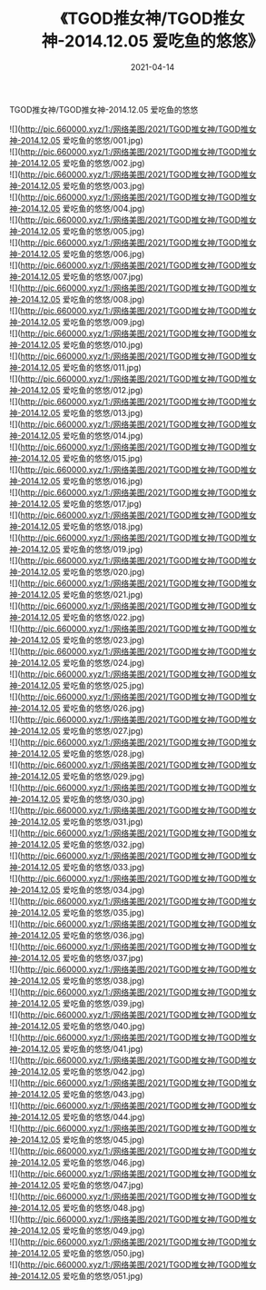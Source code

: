 ﻿---
layout: post
title:  《TGOD推女神/TGOD推女神-2014.12.05 爱吃鱼的悠悠》
date:   2021-04-14
img: http://pic.660000.xyz/1:/网络美图/2021/TGOD推女神/TGOD推女神-2014.12.05 爱吃鱼的悠悠/000.jpg
categories: [美女, 清纯, 唯美]
---

TGOD推女神/TGOD推女神-2014.12.05 爱吃鱼的悠悠

 ![](http://pic.660000.xyz/1:/网络美图/2021/TGOD推女神/TGOD推女神-2014.12.05 爱吃鱼的悠悠/001.jpg) <br>![](http://pic.660000.xyz/1:/网络美图/2021/TGOD推女神/TGOD推女神-2014.12.05 爱吃鱼的悠悠/002.jpg) <br>![](http://pic.660000.xyz/1:/网络美图/2021/TGOD推女神/TGOD推女神-2014.12.05 爱吃鱼的悠悠/003.jpg) <br>![](http://pic.660000.xyz/1:/网络美图/2021/TGOD推女神/TGOD推女神-2014.12.05 爱吃鱼的悠悠/004.jpg) <br>![](http://pic.660000.xyz/1:/网络美图/2021/TGOD推女神/TGOD推女神-2014.12.05 爱吃鱼的悠悠/005.jpg) <br>![](http://pic.660000.xyz/1:/网络美图/2021/TGOD推女神/TGOD推女神-2014.12.05 爱吃鱼的悠悠/006.jpg) <br>![](http://pic.660000.xyz/1:/网络美图/2021/TGOD推女神/TGOD推女神-2014.12.05 爱吃鱼的悠悠/007.jpg) <br>![](http://pic.660000.xyz/1:/网络美图/2021/TGOD推女神/TGOD推女神-2014.12.05 爱吃鱼的悠悠/008.jpg) <br>![](http://pic.660000.xyz/1:/网络美图/2021/TGOD推女神/TGOD推女神-2014.12.05 爱吃鱼的悠悠/009.jpg) <br>![](http://pic.660000.xyz/1:/网络美图/2021/TGOD推女神/TGOD推女神-2014.12.05 爱吃鱼的悠悠/010.jpg) <br>![](http://pic.660000.xyz/1:/网络美图/2021/TGOD推女神/TGOD推女神-2014.12.05 爱吃鱼的悠悠/011.jpg) <br>![](http://pic.660000.xyz/1:/网络美图/2021/TGOD推女神/TGOD推女神-2014.12.05 爱吃鱼的悠悠/012.jpg) <br>![](http://pic.660000.xyz/1:/网络美图/2021/TGOD推女神/TGOD推女神-2014.12.05 爱吃鱼的悠悠/013.jpg) <br>![](http://pic.660000.xyz/1:/网络美图/2021/TGOD推女神/TGOD推女神-2014.12.05 爱吃鱼的悠悠/014.jpg) <br>![](http://pic.660000.xyz/1:/网络美图/2021/TGOD推女神/TGOD推女神-2014.12.05 爱吃鱼的悠悠/015.jpg) <br>![](http://pic.660000.xyz/1:/网络美图/2021/TGOD推女神/TGOD推女神-2014.12.05 爱吃鱼的悠悠/016.jpg) <br>![](http://pic.660000.xyz/1:/网络美图/2021/TGOD推女神/TGOD推女神-2014.12.05 爱吃鱼的悠悠/017.jpg) <br>![](http://pic.660000.xyz/1:/网络美图/2021/TGOD推女神/TGOD推女神-2014.12.05 爱吃鱼的悠悠/018.jpg) <br>![](http://pic.660000.xyz/1:/网络美图/2021/TGOD推女神/TGOD推女神-2014.12.05 爱吃鱼的悠悠/019.jpg) <br>![](http://pic.660000.xyz/1:/网络美图/2021/TGOD推女神/TGOD推女神-2014.12.05 爱吃鱼的悠悠/020.jpg) <br>![](http://pic.660000.xyz/1:/网络美图/2021/TGOD推女神/TGOD推女神-2014.12.05 爱吃鱼的悠悠/021.jpg) <br>![](http://pic.660000.xyz/1:/网络美图/2021/TGOD推女神/TGOD推女神-2014.12.05 爱吃鱼的悠悠/022.jpg) <br>![](http://pic.660000.xyz/1:/网络美图/2021/TGOD推女神/TGOD推女神-2014.12.05 爱吃鱼的悠悠/023.jpg) <br>![](http://pic.660000.xyz/1:/网络美图/2021/TGOD推女神/TGOD推女神-2014.12.05 爱吃鱼的悠悠/024.jpg) <br>![](http://pic.660000.xyz/1:/网络美图/2021/TGOD推女神/TGOD推女神-2014.12.05 爱吃鱼的悠悠/025.jpg) <br>![](http://pic.660000.xyz/1:/网络美图/2021/TGOD推女神/TGOD推女神-2014.12.05 爱吃鱼的悠悠/026.jpg) <br>![](http://pic.660000.xyz/1:/网络美图/2021/TGOD推女神/TGOD推女神-2014.12.05 爱吃鱼的悠悠/027.jpg) <br>![](http://pic.660000.xyz/1:/网络美图/2021/TGOD推女神/TGOD推女神-2014.12.05 爱吃鱼的悠悠/028.jpg) <br>![](http://pic.660000.xyz/1:/网络美图/2021/TGOD推女神/TGOD推女神-2014.12.05 爱吃鱼的悠悠/029.jpg) <br>![](http://pic.660000.xyz/1:/网络美图/2021/TGOD推女神/TGOD推女神-2014.12.05 爱吃鱼的悠悠/030.jpg) <br>![](http://pic.660000.xyz/1:/网络美图/2021/TGOD推女神/TGOD推女神-2014.12.05 爱吃鱼的悠悠/031.jpg) <br>![](http://pic.660000.xyz/1:/网络美图/2021/TGOD推女神/TGOD推女神-2014.12.05 爱吃鱼的悠悠/032.jpg) <br>![](http://pic.660000.xyz/1:/网络美图/2021/TGOD推女神/TGOD推女神-2014.12.05 爱吃鱼的悠悠/033.jpg) <br>![](http://pic.660000.xyz/1:/网络美图/2021/TGOD推女神/TGOD推女神-2014.12.05 爱吃鱼的悠悠/034.jpg) <br>![](http://pic.660000.xyz/1:/网络美图/2021/TGOD推女神/TGOD推女神-2014.12.05 爱吃鱼的悠悠/035.jpg) <br>![](http://pic.660000.xyz/1:/网络美图/2021/TGOD推女神/TGOD推女神-2014.12.05 爱吃鱼的悠悠/036.jpg) <br>![](http://pic.660000.xyz/1:/网络美图/2021/TGOD推女神/TGOD推女神-2014.12.05 爱吃鱼的悠悠/037.jpg) <br>![](http://pic.660000.xyz/1:/网络美图/2021/TGOD推女神/TGOD推女神-2014.12.05 爱吃鱼的悠悠/038.jpg) <br>![](http://pic.660000.xyz/1:/网络美图/2021/TGOD推女神/TGOD推女神-2014.12.05 爱吃鱼的悠悠/039.jpg) <br>![](http://pic.660000.xyz/1:/网络美图/2021/TGOD推女神/TGOD推女神-2014.12.05 爱吃鱼的悠悠/040.jpg) <br>![](http://pic.660000.xyz/1:/网络美图/2021/TGOD推女神/TGOD推女神-2014.12.05 爱吃鱼的悠悠/041.jpg) <br>![](http://pic.660000.xyz/1:/网络美图/2021/TGOD推女神/TGOD推女神-2014.12.05 爱吃鱼的悠悠/042.jpg) <br>![](http://pic.660000.xyz/1:/网络美图/2021/TGOD推女神/TGOD推女神-2014.12.05 爱吃鱼的悠悠/043.jpg) <br>![](http://pic.660000.xyz/1:/网络美图/2021/TGOD推女神/TGOD推女神-2014.12.05 爱吃鱼的悠悠/044.jpg) <br>![](http://pic.660000.xyz/1:/网络美图/2021/TGOD推女神/TGOD推女神-2014.12.05 爱吃鱼的悠悠/045.jpg) <br>![](http://pic.660000.xyz/1:/网络美图/2021/TGOD推女神/TGOD推女神-2014.12.05 爱吃鱼的悠悠/046.jpg) <br>![](http://pic.660000.xyz/1:/网络美图/2021/TGOD推女神/TGOD推女神-2014.12.05 爱吃鱼的悠悠/047.jpg) <br>![](http://pic.660000.xyz/1:/网络美图/2021/TGOD推女神/TGOD推女神-2014.12.05 爱吃鱼的悠悠/048.jpg) <br>![](http://pic.660000.xyz/1:/网络美图/2021/TGOD推女神/TGOD推女神-2014.12.05 爱吃鱼的悠悠/049.jpg) <br>![](http://pic.660000.xyz/1:/网络美图/2021/TGOD推女神/TGOD推女神-2014.12.05 爱吃鱼的悠悠/050.jpg) <br>![](http://pic.660000.xyz/1:/网络美图/2021/TGOD推女神/TGOD推女神-2014.12.05 爱吃鱼的悠悠/051.jpg) <br>